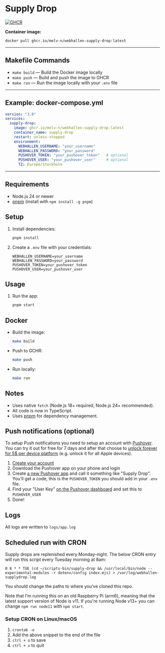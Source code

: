 # Supply Drop

[![GHCR](https://img.shields.io/badge/ghcr.io-melv--n%2Fwebhallen--supply--drop-blue?logo=github)](https://github.com/melv-n/webhallen-supply-drop/pkgs/container/webhallen-supply-drop)

**Container image:**
```
docker pull ghcr.io/melv-n/webhallen-supply-drop:latest
```

---

## Makefile Commands

- `make build` — Build the Docker image locally
- `make push` — Build and push the image to GHCR
- `make run` — Run the image locally with your `.env` file

---

## Example: docker-compose.yml

```yaml
version: "3.8"
services:
  supply-drop:
    image: ghcr.io/melv-n/webhallen-supply-drop:latest
    container_name: supply-drop
    restart: unless-stopped
    environment:
      WEBHALLEN_USERNAME: "your_username"
      WEBHALLEN_PASSWORD: "your_password"
      PUSHOVER_TOKEN: "your_pushover_token"   # optional
      PUSHOVER_USER: "your_pushover_user"     # optional
      TZ: Europe/Stockholm
```

---

## Requirements
- Node.js 24 or newer
- [pnpm](https://pnpm.io/) (install with `npm install -g pnpm`)

## Setup
1. Install dependencies:
   ```sh
   pnpm install
   ```
2. Create a `.env` file with your credentials:
   ```env
   WEBHALLEN_USERNAME=your_username
   WEBHALLEN_PASSWORD=your_password
   PUSHOVER_TOKEN=your_pushover_token
   PUSHOVER_USER=your_pushover_user
   ```

## Usage
  
1. Run the app:
   ```sh
   pnpm start
   ```

## Docker
- Build the image:
  ```sh
  make build
  ```
- Push to GCHR:
  ```sh
  make push
  ```
- Run locally:
  ```sh
  make run
  ```

## Notes
- Uses native `fetch` (Node.js 18+ required, Node.js 24+ recommended).
- All code is now in TypeScript.
- Uses [pnpm](https://pnpm.io/) for dependency management.

## Push notifications (optional)
To setup Push notifications you need to setup an account with [Pushover](https://pushover.net/api). You can try it out for free for 7 days and after that choose to [unlock forever for 5$ per device platform](https://pushover.net/pricing) (e.g. unlock it for all Apple devices).

1. [Create your account](https://pushover.net/signup)
2. Download the Pushover app on your phone and login
3. Create [a new Pushover app](https://pushover.net/apps) and call it something like "Supply Drop". You'll get a code, this is the `PUSHOVER_TOKEN` you should add in your `.env` file.
4. Find your "User Key" [on the Pushover dashboard](https://pushover.net/) and set this to `PUSHOVER_USER`
5. Done!

## Logs
All logs are written to `logs/app.log`

## Scheduled run with CRON
Supply drops are replenished every Monday-night. The below CRON entry will run this script every Tuesday morning at 8am:
```cron
0 8 * * TUE (cd ~/scripts-bin/supply-drop && /usr/local/bin/node --experimental-modules -r dotenv/config index.mjs) > /var/log/webhallen-supplydrop.log
```

You should change the paths to where you've cloned this repo.

Note that I'm running this on an old Raspberry Pi (arm6), meaning that the latest support version of Node is v11. If you're running Node v13+ you can change `npm run node11` with `npm start`.

### Setup CRON on Linux/macOS
1. `crontab -e`
2. Add the above snippet to the end of the file
3. `ctrl + o` to save
4. `ctrl + x` to quit
